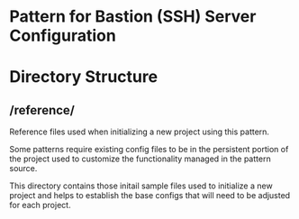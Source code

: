 # Pattern for Bastion (SSH) Server Configuration

# Directory Structure

## /reference/

Reference files used when initializing a new project using this pattern. 

Some patterns require existing config files to be in the persistent portion of the project used to customize the functionality managed in the pattern source.

This directory contains those initail sample files used to initialize a new project and helps to establish the base configs that will need to be adjusted for each project.
